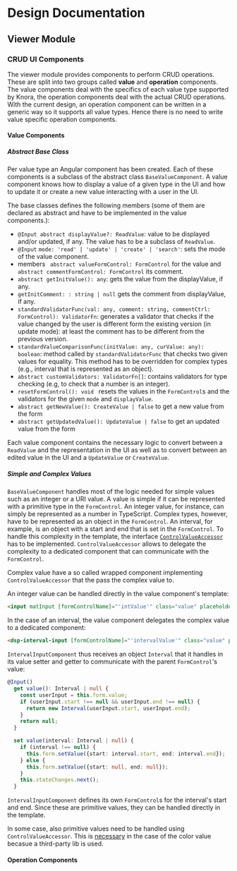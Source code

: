 # Design Documentation

## Viewer Module

### CRUD UI Components

The viewer module provides components to perform CRUD operations. 
These are split into two groups called **value** and **operation** components.
The value components deal with the specifics of each value type supported by Knora, 
the operation components deal with the actual CRUD operations.
With the current design, an operation component can be written in a generic way so it supports all value types.
Hence there is no need to write value specific operation components.
 
#### Value Components

##### Abstract Base Class

Per value type an Angular component has been created. Each of these components is a subclass of the abstract class `BaseValueComponent`. 
A value component knows how to display a value of a given type in the UI and how to update it or create a new value interacting with a user in the UI.

The base classes defines the following members 
(some of them are declared as abstract and have to be implemented in the value components.):
- `@Input abstract displayValue?: ReadValue`: value to be displayed and/or updated, if any. The value has to be a subclass of `ReadValue`.
- `@Input` `mode: 'read' | 'update' | 'create' | 'search'`: sets the mode of the value component.
- members ` abstract valueFormControl: FormControl` for the value and `abstract commentFormControl: FormControl` its comment.
- `abstract getInitValue(): any`: gets the value from the displayValue, if any.
- `getInitComment: : string | null` gets the comment from displayValue, if any.
- `standardValidatorFunc(val: any, comment: string, commentCtrl: FormControl): ValidatorFn`: 
generates a validator that checks if the value changed by the user is different form the existing version (in update mode):
at least the comment has to be different from the previous version.
- `standardValueComparisonFunc(initValue: any, curValue: any): boolean`: method called by `standardValidatorFunc` that checks two given values for equality.
This method has to be overridden for complex types (e.g., interval that is represented as an object).
- `abstract customValidators: ValidatorFn[]`: contains validators for type checking (e.g, to check that a number is an integer).
- `resetFormControl(): void ` resets the values in the `FormControl`s and the validators for the given `mode` and `displayValue`.
- `abstract getNewValue(): CreateValue | false` to get a new value from the form 
- `abstract getUpdatedValue(): UpdateValue | false` to get an updated value from the form

Each value component contains the necessary logic to convert between a `ReadValue` and the representation in the UI
as well as to convert between an edited value in the UI and a `UpdateValue` or `CreateValue`.

##### Simple and Complex Values

`BaseValueComponent` handles most of the logic needed for simple values such as an integer or a URI value.
A value is simple if it can be represented with a primitive type in the `FormControl`. 
An integer value, for instance, can simply be represented as a number in TypeScript.
Complex types, however, have to be represented as an object in the `FormControl`.
An interval, for example, is an object with a start and end that is set in the `FormControl`.
To handle this complexity in the template, the interface [`ControlValueAccessor`](https://material.angular.io/guide/creating-a-custom-form-field-control) has to be implemented.
`ControlValueAccessor` allows to delegate the complexity to a dedicated component that can communicate with the `FormControl`.

Complex value have a so called wrapped component implementing `ControlValueAccessor` that the pass the complex value to.

An integer value can be handled directly in the value component's template:

```html
<input matInput [formControlName]="'intValue'" class="value" placeholder="Int value" type="number">
```

In the case of an interval, the value component delegates the complex value to a dedicated component:

```html
<dsp-interval-input [formControlName]="'intervalValue'" class="value" placeholder="Interval value"></dsp-interval-input>
```

`IntervalInputComponent` thus receives an object `Interval` that it handles in its value setter and getter to communicate with the parent `FormControl`'s value:

```ts
@Input()
  get value(): Interval | null {
    const userInput = this.form.value;
    if (userInput.start !== null && userInput.end !== null) {
      return new Interval(userInput.start, userInput.end);
    }
    return null;
  }

  set value(interval: Interval | null) {
    if (interval !== null) {
      this.form.setValue({start: interval.start, end: interval.end});
    } else {
      this.form.setValue({start: null, end: null});
    }
    this.stateChanges.next();
  }
```

`IntervalInputComponent` defines its own `FormControl`s for the interval's start and end. 
Since these are primitive values, they can be handled directly in the template.

In some case, also primitive values need to be handled using `ControlValueAccessor`.
This is [necessary](https://indepth.dev/never-again-be-confused-when-implementing-controlvalueaccessor-in-angular-forms/) in the case of the color value becasue a third-party lib is used.

#### Operation Components
